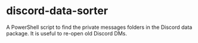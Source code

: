 # discord-data-sorter
A PowerShell script to find the private messages folders in the Discord data package. It is useful to re-open old Discord DMs.
